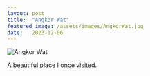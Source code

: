 ```yaml
---
layout: post
title:  "Angkor Wat"
featured_image: /assets/images/AngkorWat.jpg
date:   2023-12-06
---
```


![Angkor Wat](/find-the-beauty/assets/images/AngkorWat.jpg)

A beautiful place I once visited.